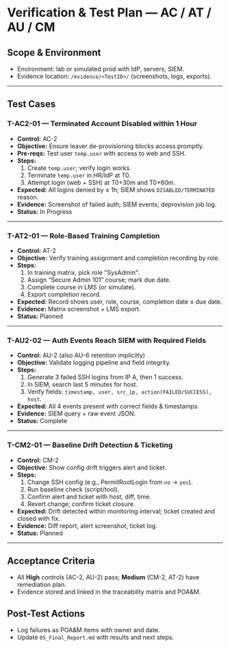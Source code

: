 # Verification & Test Plan — AC / AT / AU / CM

## Scope & Environment
- Environment: lab or simulated prod with IdP, servers, SIEM.
- Evidence location: `/evidence/<TestID>/` (screenshots, logs, exports).

---

## Test Cases

### T-AC2-01 — Terminated Account Disabled within 1 Hour
- **Control:** AC-2
- **Objective:** Ensure leaver de-provisioning blocks access promptly.
- **Pre-reqs:** Test user `temp.user` with access to web and SSH.
- **Steps:**
  1. Create `temp.user`; verify login works.
  2. Terminate `temp.user` in HR/IdP at T0.
  3. Attempt login (web + SSH) at T0+30m and T0+60m.
- **Expected:** All logins denied by ≤ 1h; SIEM shows `DISABLED/TERMINATED` reason.
- **Evidence:** Screenshot of failed auth; SIEM events; deprovision job log.
- **Status:** In Progress

---

### T-AT2-01 — Role-Based Training Completion
- **Control:** AT-2
- **Objective:** Verify training assignment and completion recording by role.
- **Steps:**
  1. In training matrix, pick role "SysAdmin".
  2. Assign “Secure Admin 101” course; mark due date.
  3. Complete course in LMS (or simulate).
  4. Export completion record.
- **Expected:** Record shows user, role, course, completion date ≤ due date.
- **Evidence:** Matrix screenshot + LMS export.
- **Status:** Planned

---

### T-AU2-02 — Auth Events Reach SIEM with Required Fields
- **Control:** AU-2 (also AU-6 retention implicitly)
- **Objective:** Validate logging pipeline and field integrity.
- **Steps:**
  1. Generate 3 failed SSH logins from IP A, then 1 success.
  2. In SIEM, search last 5 minutes for host.
  3. Verify fields: `timestamp, user, src_ip, action(FAILED/SUCCESS), host`.
- **Expected:** All 4 events present with correct fields & timestamps.
- **Evidence:** SIEM query + raw event JSON.
- **Status:** Complete

---

### T-CM2-01 — Baseline Drift Detection & Ticketing
- **Control:** CM-2
- **Objective:** Show config drift triggers alert and ticket.
- **Steps:**
  1. Change SSH config (e.g., PermitRootLogin from `no` → `yes`).
  2. Run baseline check (script/tool).
  3. Confirm alert and ticket with host, diff, time.
  4. Revert change; confirm ticket closure.
- **Expected:** Drift detected within monitoring interval; ticket created and closed with fix.
- **Evidence:** Diff report, alert screenshot, ticket log.
- **Status:** Planned

---

## Acceptance Criteria
- All **High** controls (AC-2, AU-2) pass; **Medium** (CM-2, AT-2) have remediation plan.
- Evidence stored and linked in the traceability matrix and POA&M.

## Post-Test Actions
- Log failures as POA&M items with owner and date.
- Update `05_Final_Report.md` with results and next steps.
